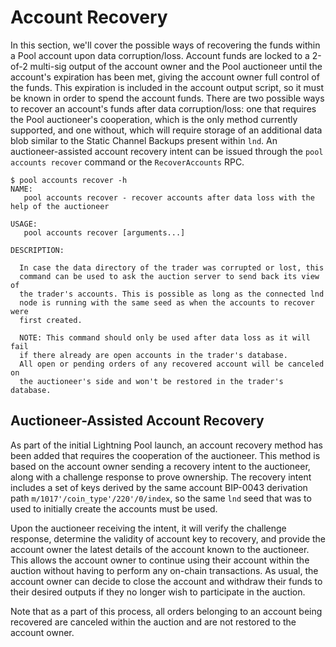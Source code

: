 # Account Recovery

In this section, we'll cover the possible ways of recovering the funds within a
Pool account upon data corruption/loss. Account funds are locked to a 2-of-2
multi-sig output of the account owner and the Pool auctioneer until the
account's expiration has been met, giving the account owner full control of the
funds. This expiration is included in the account output script, so it must be
known in order to spend the account funds. There are two possible ways to
recover an account's funds after data corruption/loss: one that requires the
Pool auctioneer's cooperation, which is the only method currently supported,
and one without, which will require storage of an additional data blob similar
to the Static Channel Backups present within `lnd`. An auctioneer-assisted
account recovery intent can be issued through the `pool accounts recover`
command or the `RecoverAccounts` RPC.

```text
$ pool accounts recover -h
NAME:
   pool accounts recover - recover accounts after data loss with the help of the auctioneer

USAGE:
   pool accounts recover [arguments...]

DESCRIPTION:

  In case the data directory of the trader was corrupted or lost, this
  command can be used to ask the auction server to send back its view of
  the trader's accounts. This is possible as long as the connected lnd
  node is running with the same seed as when the accounts to recover were
  first created.

  NOTE: This command should only be used after data loss as it will fail
  if there already are open accounts in the trader's database.
  All open or pending orders of any recovered account will be canceled on
  the auctioneer's side and won't be restored in the trader's database.
```

## Auctioneer-Assisted Account Recovery

As part of the initial Lightning Pool launch, an account recovery method has
been added that requires the cooperation of the auctioneer. This method is
based on the account owner sending a recovery intent to the auctioneer, along
with a challenge response to prove ownership. The recovery intent includes a
set of keys derived by the same account BIP-0043 derivation path
`m/1017'/coin_type'/220'/0/index`, so the same `lnd` seed that was to used to
initially create the accounts must be used.

Upon the auctioneer receiving the intent, it will verify the challenge
response, determine the validity of account key to recovery, and provide the
account owner the latest details of the account known to the auctioneer. This
allows the account owner to continue using their account within the auction
without having to perform any on-chain transactions. As usual, the account
owner can decide to close the account and withdraw their funds to their desired
outputs if they no longer wish to participate in the auction.

Note that as a part of this process, all orders belonging to an account being
recovered are canceled within the auction and are not restored to the account
owner.
